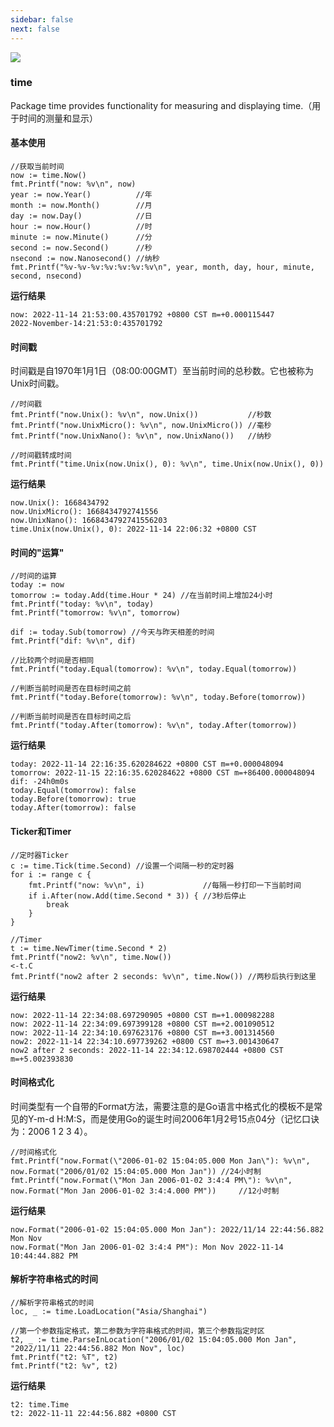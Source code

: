 ```yaml
---
sidebar: false
next: false
---
```

<BlogInfo/>






![](https://gimg2.baidu.com/image_search/src=http%3A%2F%2Fp8.itc.cn%2Fq_70%2Fimages03%2F20210221%2Fd778753d6a0d4ab9b685aaf362810c0d.gif&refer=http%3A%2F%2Fp8.itc.cn&app=2002&size=f9999,10000&q=a80&n=0&g=0n&fmt=auto?sec=1665661975&t=37860c72d333426b69c936abcb7d5473)

### time

Package time provides functionality for measuring and displaying
time.（用于时间的测量和显示）

#### 基本使用

```golang
//获取当前时间
now := time.Now()
fmt.Printf("now: %v\n", now)
year := now.Year()          //年
month := now.Month()        //月
day := now.Day()            //日
hour := now.Hour()          //时
minute := now.Minute()      //分
second := now.Second()      //秒
nsecond := now.Nanosecond() //纳秒
fmt.Printf("%v-%v-%v:%v:%v:%v:%v\n", year, month, day, hour, minute, second, nsecond)
```


**运行结果**


```shell script
now: 2022-11-14 21:53:00.435701792 +0800 CST m=+0.000115447
2022-November-14:21:53:0:435701792
```

#### 时间戳

时间戳是自1970年1月1日（08:00:00GMT）至当前时间的总秒数。它也被称为Unix时间戳。

```golang
//时间戳
fmt.Printf("now.Unix(): %v\n", now.Unix())           //秒数
fmt.Printf("now.UnixMicro(): %v\n", now.UnixMicro()) //毫秒
fmt.Printf("now.UnixNano(): %v\n", now.UnixNano())   //纳秒

//时间戳转成时间
fmt.Printf("time.Unix(now.Unix(), 0): %v\n", time.Unix(now.Unix(), 0))
```

**运行结果**

```shell script
now.Unix(): 1668434792
now.UnixMicro(): 1668434792741556
now.UnixNano(): 1668434792741556203
time.Unix(now.Unix(), 0): 2022-11-14 22:06:32 +0800 CST
```

#### 时间的"运算"

```golang
//时间的运算
today := now
tomorrow := today.Add(time.Hour * 24) //在当前时间上增加24小时
fmt.Printf("today: %v\n", today)
fmt.Printf("tomorrow: %v\n", tomorrow)

dif := today.Sub(tomorrow) //今天与昨天相差的时间
fmt.Printf("dif: %v\n", dif)

//比较两个时间是否相同
fmt.Printf("today.Equal(tomorrow): %v\n", today.Equal(tomorrow))

//判断当前时间是否在目标时间之前
fmt.Printf("today.Before(tomorrow): %v\n", today.Before(tomorrow))

//判断当前时间是否在目标时间之后
fmt.Printf("today.After(tomorrow): %v\n", today.After(tomorrow))
```

**运行结果**


```shell script
today: 2022-11-14 22:16:35.620284622 +0800 CST m=+0.000048094
tomorrow: 2022-11-15 22:16:35.620284622 +0800 CST m=+86400.000048094
dif: -24h0m0s
today.Equal(tomorrow): false
today.Before(tomorrow): true
today.After(tomorrow): false
```


#### Ticker和Timer

```golang
//定时器Ticker
c := time.Tick(time.Second) //设置一个间隔一秒的定时器
for i := range c {
    fmt.Printf("now: %v\n", i)             //每隔一秒打印一下当前时间
    if i.After(now.Add(time.Second * 3)) { //3秒后停止
        break
    }
}

//Timer
t := time.NewTimer(time.Second * 2)
fmt.Printf("now2: %v\n", time.Now())
<-t.C
fmt.Printf("now2 after 2 seconds: %v\n", time.Now()) //两秒后执行到这里
```


**运行结果**


```shell script
now: 2022-11-14 22:34:08.697290905 +0800 CST m=+1.000982288
now: 2022-11-14 22:34:09.697399128 +0800 CST m=+2.001090512
now: 2022-11-14 22:34:10.697623176 +0800 CST m=+3.001314560
now2: 2022-11-14 22:34:10.697739262 +0800 CST m=+3.001430647
now2 after 2 seconds: 2022-11-14 22:34:12.698702444 +0800 CST m=+5.002393830
```


#### 时间格式化

时间类型有一个自带的Format方法，需要注意的是Go语言中格式化的模板不是常见的Y-m-d
H:M:S，而是使用Go的诞生时间2006年1月2号15点04分（记忆口诀为：2006 1 2 3 4）。

```golang
//时间格式化
fmt.Printf("now.Format(\"2006-01-02 15:04:05.000 Mon Jan\"): %v\n", now.Format("2006/01/02 15:04:05.000 Mon Jan")) //24小时制
fmt.Printf("now.Format(\"Mon Jan 2006-01-02 3:4:4 PM\"): %v\n", now.Format("Mon Jan 2006-01-02 3:4:4.000 PM"))     //12小时制
```


**运行结果**

```shell script
now.Format("2006-01-02 15:04:05.000 Mon Jan"): 2022/11/14 22:44:56.882 Mon Nov
now.Format("Mon Jan 2006-01-02 3:4:4 PM"): Mon Nov 2022-11-14 10:44:44.882 PM
```

#### 解析字符串格式的时间


```golang
//解析字符串格式的时间
loc, _ := time.LoadLocation("Asia/Shanghai")

//第一个参数指定格式，第二参数为字符串格式的时间，第三个参数指定时区
t2, _ := time.ParseInLocation("2006/01/02 15:04:05.000 Mon Jan", "2022/11/11 22:44:56.882 Mon Nov", loc)
fmt.Printf("t2: %T", t2)
fmt.Printf("t2: %v", t2)
```

**运行结果**


```shell script
t2: time.Time
t2: 2022-11-11 22:44:56.882 +0800 CST
```











<ActionBox />
        
<style>#top-box {margin-top:0.5rem!important;}</style>
